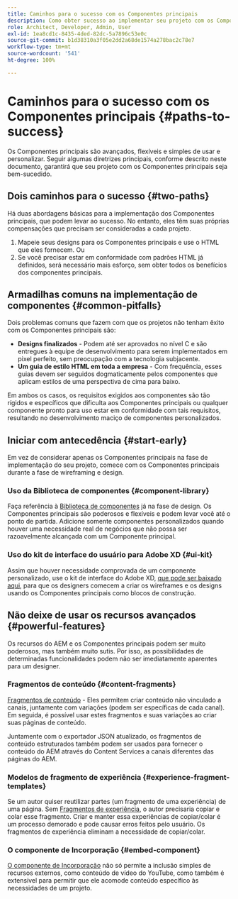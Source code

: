 ```yaml
---
title: Caminhos para o sucesso com os Componentes principais
description: Como obter sucesso ao implementar seu projeto com os Componentes principais
role: Architect, Developer, Admin, User
exl-id: 1ea8cd1c-8435-4ded-82dc-5a7896c53e0c
source-git-commit: b1d38310a3f05e2dd2a68de1574a278bac2c78e7
workflow-type: tm+mt
source-wordcount: '541'
ht-degree: 100%

---
```



# Caminhos para o sucesso com os Componentes principais {#paths-to-success}

Os Componentes principais são avançados, flexíveis e simples de usar e personalizar. Seguir algumas diretrizes principais, conforme descrito neste documento, garantirá que seu projeto com os Componentes principais seja bem-sucedido.

## Dois caminhos para o sucesso {#two-paths}

Há duas abordagens básicas para a implementação dos Componentes principais, que podem levar ao sucesso. No entanto, eles têm suas próprias compensações que precisam ser consideradas a cada projeto.

1. Mapeie seus designs para os Componentes principais e use o HTML que eles fornecem. Ou
1. Se você precisar estar em conformidade com padrões HTML já definidos, será necessário mais esforço, sem obter todos os benefícios dos componentes principais.

## Armadilhas comuns na implementação de componentes {#common-pitfalls}

Dois problemas comuns que fazem com que os projetos não tenham êxito com os Componentes principais são:

* **Designs finalizados** - Podem até ser aprovados no nível C e são entregues à equipe de desenvolvimento para serem implementados em pixel perfeito, sem preocupação com a tecnologia subjacente.
* **Um guia de estilo HTML em toda a empresa** - Com frequência, esses guias devem ser seguidos dogmaticamente pelos componentes que aplicam estilos de uma perspectiva de cima para baixo.

Em ambos os casos, os requisitos exigidos aos componentes são tão rígidos e específicos que dificulta aos Componentes principais ou qualquer componente pronto para uso estar em conformidade com tais requisitos, resultando no desenvolvimento maciço de componentes personalizados.

## Iniciar com antecedência {#start-early}

Em vez de considerar apenas os Componentes principais na fase de implementação do seu projeto, comece com os Componentes principais durante a fase de wireframing e design.

### Uso da Biblioteca de componentes {#component-library}

Faça referência à [Biblioteca de componentes](https://adobe.com/go/aem_cmp_library_br) já na fase de design. Os Componentes principais são poderosos e flexíveis e podem levar você até o ponto de partida. Adicione somente componentes personalizados quando houver uma necessidade real de negócios que não possa ser razoavelmente alcançada com um Componente principal.

### Uso do kit de interface do usuário para Adobe XD {#ui-kit}

Assim que houver necessidade comprovada de um componente personalizado, use o kit de interface do Adobe XD, [que pode ser baixado aqui,](https://experienceleague.adobe.com/docs/experience-manager-learn/assets/AEM-CoreComponents-UI-Kit.xd?lang=pt-BR) para que os designers comecem a criar os wireframes e os designs usando os Componentes principais como blocos de construção.

## Não deixe de usar os recursos avançados {#powerful-features}

Os recursos do AEM e os Componentes principais podem ser muito poderosos, mas também muito sutis. Por isso, as possibilidades de determinadas funcionalidades podem não ser imediatamente aparentes para um designer.

### Fragmentos de conteúdo {#content-fragments}

[Fragmentos de conteúdo](https://experienceleague.adobe.com/docs/experience-manager-cloud-service/sites/authoring/fundamentals/content-fragments.html?lang=pt-BR) - Eles permitem criar conteúdo não vinculado a canais, juntamente com variações (podem ser específicas de cada canal). Em seguida, é possível usar estes fragmentos e suas variações ao criar suas páginas de conteúdo.

Juntamente com o exportador JSON atualizado, os fragmentos de conteúdo estruturados também podem ser usados para fornecer o conteúdo do AEM através do Content Services a canais diferentes das páginas do AEM.

### Modelos de fragmento de experiência {#experience-fragment-templates}

Se um autor quiser reutilizar partes (um fragmento de uma experiência) de uma página. Sem [Fragmentos de experiência](https://experienceleague.adobe.com/docs/experience-manager-cloud-service/sites/authoring/fundamentals/experience-fragments.html?lang=pt-BR), o autor precisaria copiar e colar esse fragmento. Criar e manter essa experiências de copiar/colar é um processo demorado e pode causar erros feitos pelo usuário. Os fragmentos de experiência eliminam a necessidade de copiar/colar.

### O componente de Incorporação {#embed-component}

[O componente de Incorporação](/help/components/embed.md) não só permite a inclusão simples de recursos externos, como conteúdo de vídeo do YouTube, como também é extensível para permitir que ele acomode conteúdo específico às necessidades de um projeto.
